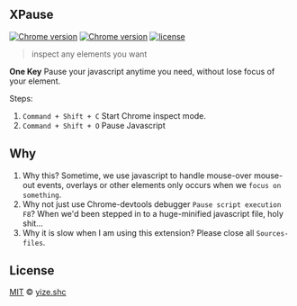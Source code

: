## XPause

[![Chrome version][badge-cws]][link-cws] [![Chrome version][badge-cws-count]][link-cws] [![license][badge-license]][link-xpause]

> inspect any elements you want

**One Key** Pause your javascript anytime you need, without lose focus of your element. 

Steps:

1. `Command + Shift + C` Start Chrome inspect mode.
2. `Command + Shift + O` Pause Javascript

## Why

1. Why this?
	Sometime, we use javascript to handle mouse-over mouse-out events, overlays or other elements only occurs when we `focus on something`. 
2. Why not just use Chrome-devtools debugger `Pause script execution F8`?
	When we'd been stepped in to a huge-minified javascript file, holy shit...
3. Why it is slow when I am using this extension?
	Please close all `Sources-files`. 

## License

[MIT](https://opensource.org/licenses/MIT) © [yize.shc](https://nsole.co)

[link-xpause]: https://github.com/yize/xpause
[link-cws]: https://chrome.google.com/webstore/detail/xpause/ebkbkhnladdefkeabphljakjajcdonib
[link-travis]: https://travis-ci.org/yize/xpause
[link-coverage]: https://coveralls.io/github/yize/xpause?branch=master
[badge-license]: https://img.shields.io/github/license/yize/xpause.svg
[badge-cws]: https://img.shields.io/chrome-web-store/v/ebkbkhnladdefkeabphljakjajcdonib.svg?label=chrome
[badge-cws-count]: https://img.shields.io/chrome-web-store/users/ebkbkhnladdefkeabphljakjajcdonib.svg